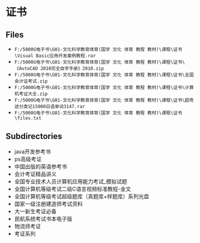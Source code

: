 # 证书

## Files

- `F:/5000G电子书\G01-文化科学教育体育(国学 文化 体育 教程 教材)\课程\证书\Visual Basic应用开发案例教程.rar`
- `F:/5000G电子书\G01-文化科学教育体育(国学 文化 体育 教程 教材)\课程\证书\《AutoCAD 2010完全自学手册》2010.zip`
- `F:/5000G电子书\G01-文化科学教育体育(国学 文化 体育 教程 教材)\课程\证书\全国会计证考试.zip`
- `F:/5000G电子书\G01-文化科学教育体育(国学 文化 体育 教程 教材)\课程\证书\计算机考证大全.zip`
- `F:/5000G电子书\G01-文化科学教育体育(国学 文化 体育 教程 教材)\课程\证书\超奇迹分类记15000日语单词3147.rar`
- `F:/5000G电子书\G01-文化科学教育体育(国学 文化 体育 教程 教材)\课程\证书\files.txt`

## Subdirectories

- java开发参考书
- ps高级考证
- 中国出版的英语参考书
- 会计考证精品讲义
- 全国专业技术人员计算机应用能力考试_模拟试题
- 全国计算机等级考试二级C语言视频标准教程-金文
- 全国计算机等级考试超级题库（真题库+样题库）系列光盘
- 国家一级注册建造师考试资料
- 大一新生考证必备
- 民航系统考试书本电子版
- 物流师考证
- 考证系列

